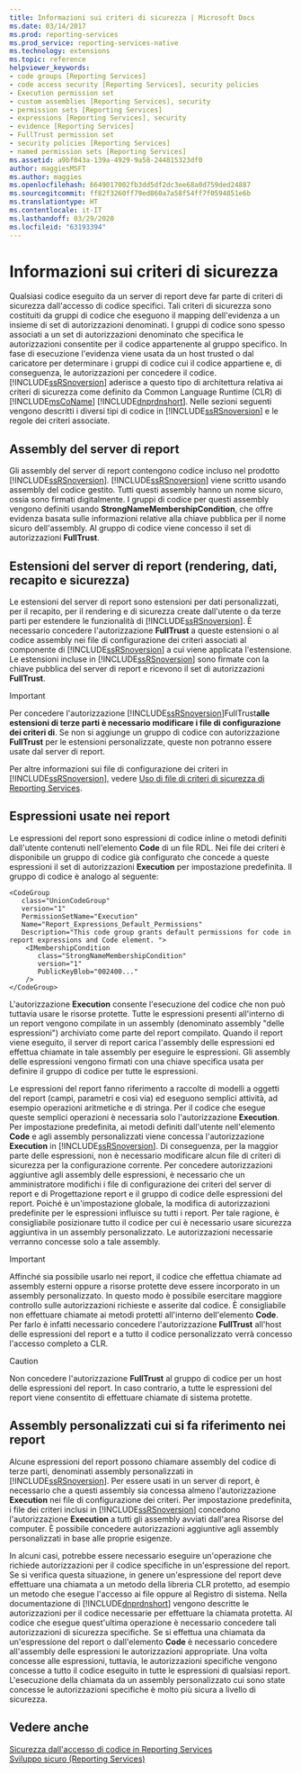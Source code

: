 ```yaml
---
title: Informazioni sui criteri di sicurezza | Microsoft Docs
ms.date: 03/14/2017
ms.prod: reporting-services
ms.prod_service: reporting-services-native
ms.technology: extensions
ms.topic: reference
helpviewer_keywords:
- code groups [Reporting Services]
- code access security [Reporting Services], security policies
- Execution permission set
- custom assemblies [Reporting Services], security
- permission sets [Reporting Services]
- expressions [Reporting Services], security
- evidence [Reporting Services]
- FullTrust permission set
- security policies [Reporting Services]
- named permission sets [Reporting Services]
ms.assetid: a9bf043a-139a-4929-9a58-244815323df0
author: maggiesMSFT
ms.author: maggies
ms.openlocfilehash: 6649017002fb3dd5df2dc3ee68a0d759ded24887
ms.sourcegitcommit: ff82f3260ff79ed860a7a58f54ff7f0594851e6b
ms.translationtype: HT
ms.contentlocale: it-IT
ms.lasthandoff: 03/29/2020
ms.locfileid: "63193394"
---
```

# <a name="understanding-security-policies"></a>Informazioni sui criteri di sicurezza
  Qualsiasi codice eseguito da un server di report deve far parte di criteri di sicurezza dall'accesso di codice specifici. Tali criteri di sicurezza sono costituiti da gruppi di codice che eseguono il mapping dell'evidenza a un insieme di set di autorizzazioni denominati. I gruppi di codice sono spesso associati a un set di autorizzazioni denominato che specifica le autorizzazioni consentite per il codice appartenente al gruppo specifico. In fase di esecuzione l'evidenza viene usata da un host trusted o dal caricatore per determinare i gruppi di codice cui il codice appartiene e, di conseguenza, le autorizzazioni per concedere il codice. [!INCLUDE[ssRSnoversion](../../../includes/ssrsnoversion-md.md)] aderisce a questo tipo di architettura relativa ai criteri di sicurezza come definito da Common Language Runtime (CLR) di [!INCLUDE[msCoName](../../../includes/msconame-md.md)] [!INCLUDE[dnprdnshort](../../../includes/dnprdnshort-md.md)]. Nelle sezioni seguenti vengono descritti i diversi tipi di codice in [!INCLUDE[ssRSnoversion](../../../includes/ssrsnoversion-md.md)] e le regole dei criteri associate.  
  
## <a name="report-server-assemblies"></a>Assembly del server di report  
 Gli assembly del server di report contengono codice incluso nel prodotto [!INCLUDE[ssRSnoversion](../../../includes/ssrsnoversion-md.md)]. [!INCLUDE[ssRSnoversion](../../../includes/ssrsnoversion-md.md)] viene scritto usando assembly del codice gestito. Tutti questi assembly hanno un nome sicuro, ossia sono firmati digitalmente. I gruppi di codice per questi assembly vengono definiti usando **StrongNameMembershipCondition**, che offre evidenza basata sulle informazioni relative alla chiave pubblica per il nome sicuro dell'assembly. Al gruppo di codice viene concesso il set di autorizzazioni **FullTrust**.  
  
## <a name="report-server-extensions-rendering-data-delivery-and-security"></a>Estensioni del server di report (rendering, dati, recapito e sicurezza)  
 Le estensioni del server di report sono estensioni per dati personalizzati, per il recapito, per il rendering e di sicurezza create dall'utente o da terze parti per estendere le funzionalità di [!INCLUDE[ssRSnoversion](../../../includes/ssrsnoversion-md.md)]. È necessario concedere l'autorizzazione **FullTrust** a queste estensioni o al codice assembly nei file di configurazione dei criteri associati al componente di [!INCLUDE[ssRSnoversion](../../../includes/ssrsnoversion-md.md)] a cui viene applicata l'estensione. Le estensioni incluse in [!INCLUDE[ssRSnoversion](../../../includes/ssrsnoversion-md.md)] sono firmate con la chiave pubblica del server di report e ricevono il set di autorizzazioni **FullTrust**.  
  
> [!IMPORTANT]  
>  Per concedere l'autorizzazione [!INCLUDE[ssRSnoversion](../../../includes/ssrsnoversion-md.md)]FullTrust**alle estensioni di terze parti è necessario modificare i file di configurazione dei criteri di**. Se non si aggiunge un gruppo di codice con autorizzazione **FullTrust** per le estensioni personalizzate, queste non potranno essere usate dal server di report.  
  
 Per altre informazioni sui file di configurazione dei criteri in [!INCLUDE[ssRSnoversion](../../../includes/ssrsnoversion-md.md)], vedere [Uso di file di criteri di sicurezza di Reporting Services](../../../reporting-services/extensions/secure-development/using-reporting-services-security-policy-files.md).  
  
## <a name="expressions-used-in-reports"></a>Espressioni usate nei report  
 Le espressioni del report sono espressioni di codice inline o metodi definiti dall'utente contenuti nell'elemento **Code** di un file RDL. Nei file dei criteri è disponibile un gruppo di codice già configurato che concede a queste espressioni il set di autorizzazioni **Execution** per impostazione predefinita. Il gruppo di codice è analogo al seguente:  
  
```  
<CodeGroup  
   class="UnionCodeGroup"  
   version="1"  
   PermissionSetName="Execution"  
   Name="Report_Expressions_Default_Permissions"  
   Description="This code group grants default permissions for code in report expressions and Code element. ">  
    <IMembershipCondition  
       class="StrongNameMembershipCondition"  
       version="1"  
       PublicKeyBlob="002400..."  
    />  
</CodeGroup>  
```  
  
 L'autorizzazione **Execution** consente l'esecuzione del codice che non può tuttavia usare le risorse protette. Tutte le espressioni presenti all'interno di un report vengono compilate in un assembly (denominato assembly "delle espressioni") archiviato come parte del report compilato. Quando il report viene eseguito, il server di report carica l'assembly delle espressioni ed effettua chiamate in tale assembly per eseguire le espressioni. Gli assembly delle espressioni vengono firmati con una chiave specifica usata per definire il gruppo di codice per tutte le espressioni.  
  
 Le espressioni del report fanno riferimento a raccolte di modelli a oggetti del report (campi, parametri e così via) ed eseguono semplici attività, ad esempio operazioni aritmetiche e di stringa. Per il codice che esegue queste semplici operazioni è necessaria solo l'autorizzazione **Execution**. Per impostazione predefinita, ai metodi definiti dall'utente nell'elemento **Code** e agli assembly personalizzati viene concessa l'autorizzazione **Execution** in [!INCLUDE[ssRSnoversion](../../../includes/ssrsnoversion-md.md)]. Di conseguenza, per la maggior parte delle espressioni, non è necessario modificare alcun file di criteri di sicurezza per la configurazione corrente. Per concedere autorizzazioni aggiuntive agli assembly delle espressioni, è necessario che un amministratore modifichi i file di configurazione dei criteri del server di report e di Progettazione report e il gruppo di codice delle espressioni del report. Poiché è un'impostazione globale, la modifica di autorizzazioni predefinite per le espressioni influisce su tutti i report. Per tale ragione, è consigliabile posizionare tutto il codice per cui è necessario usare sicurezza aggiuntiva in un assembly personalizzato. Le autorizzazioni necessarie verranno concesse solo a tale assembly.  
  
> [!IMPORTANT]  
>  Affinché sia possibile usarlo nei report, il codice che effettua chiamate ad assembly esterni oppure a risorse protette deve essere incorporato in un assembly personalizzato. In questo modo è possibile esercitare maggiore controllo sulle autorizzazioni richieste e asserite dal codice. È consigliabile non effettuare chiamate ai metodi protetti all'interno dell'elemento **Code**. Per farlo è infatti necessario concedere l'autorizzazione **FullTrust** all'host delle espressioni del report e a tutto il codice personalizzato verrà concesso l'accesso completo a CLR.  
  
> [!CAUTION]  
>  Non concedere l'autorizzazione **FullTrust** al gruppo di codice per un host delle espressioni del report. In caso contrario, a tutte le espressioni del report viene consentito di effettuare chiamate di sistema protette.  
  
## <a name="custom-assemblies-referenced-in-reports"></a>Assembly personalizzati cui si fa riferimento nei report  
 Alcune espressioni del report possono chiamare assembly del codice di terze parti, denominati assembly personalizzati in [!INCLUDE[ssRSnoversion](../../../includes/ssrsnoversion-md.md)]. Per essere usati in un server di report, è necessario che a questi assembly sia concessa almeno l'autorizzazione **Execution** nei file di configurazione dei criteri. Per impostazione predefinita, i file dei criteri inclusi in [!INCLUDE[ssRSnoversion](../../../includes/ssrsnoversion-md.md)] concedono l'autorizzazione **Execution** a tutti gli assembly avviati dall'area Risorse del computer. È possibile concedere autorizzazioni aggiuntive agli assembly personalizzati in base alle proprie esigenze.  
  
 In alcuni casi, potrebbe essere necessario eseguire un'operazione che richiede autorizzazioni per il codice specifiche in un'espressione del report. Se si verifica questa situazione, in genere un'espressione del report deve effettuare una chiamata a un metodo della libreria CLR protetto, ad esempio un metodo che esegue l'accesso ai file oppure al Registro di sistema. Nella documentazione di [!INCLUDE[dnprdnshort](../../../includes/dnprdnshort-md.md)] vengono descritte le autorizzazioni per il codice necessarie per effettuare la chiamata protetta. Al codice che esegue quest'ultima operazione è necessario concedere tali autorizzazioni di sicurezza specifiche. Se si effettua una chiamata da un'espressione del report o dall'elemento **Code** è necessario concedere all'assembly delle espressioni le autorizzazioni appropriate. Una volta concesse alle espressioni, tuttavia, le autorizzazioni specifiche vengono concesse a tutto il codice eseguito in tutte le espressioni di qualsiasi report. L'esecuzione della chiamata da un assembly personalizzato cui sono state concesse le autorizzazioni specifiche è molto più sicura a livello di sicurezza.  
  
## <a name="see-also"></a>Vedere anche  
 [Sicurezza dall'accesso di codice in Reporting Services](../../../reporting-services/extensions/secure-development/code-access-security-in-reporting-services.md)   
 [Sviluppo sicuro &#40;Reporting Services&#41;](../../../reporting-services/extensions/secure-development/secure-development-reporting-services.md)  
  
  
